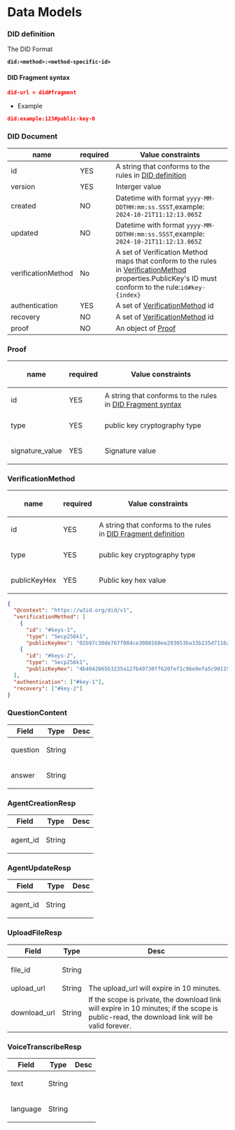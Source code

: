 # Data Models

### DID definition

The DID Format

<pre class="language-SQL"><code class="lang-SQL"><strong>did:&#x3C;method>:&#x3C;method-specific-id>
</strong></code></pre>

#### DID Fragment syntax

```JSON
did-url = did#fragment
```

* Example

```JSON
did:example:123#public-key-0
```

### DID Document

| name                          | required      | Value constraints                                                                                                                                                                                                                                   |
| ----------------------------- | ------------- | --------------------------------------------------------------------------------------------------------------------------------------------------------------------------------------------------------------------------------------------------- |
| id                            | YES           | A string that conforms to the rules in [DID definition](https://z0hqbo7agth.feishu.cn/wiki/KYKqww8ALiuc2skZJCfcaOfmnpd#IZFpdc1y8ovNUxxLVkIckNAJnXf)                                                                                                 |
| version                       | YES           | Interger value                                                                                                                                                                                                                                      |
| created                       | <p>NO<br></p> | Datetime with format `yyyy-MM-DDTHH:mm:ss.SSST`,example: `2024-10-21T11:12:13.065Z`                                                                                                                                                                 |
| updated                       | NO            | Datetime with format `yyyy-MM-DDTHH:mm:ss.SSST`,example: `2024-10-21T11:12:13.065Z`                                                                                                                                                                 |
| <p>verificationMethod<br></p> | <p>No<br></p> | A set of Verification Method maps that conform to the rules in [VerificationMethod](https://z0hqbo7agth.feishu.cn/wiki/KYKqww8ALiuc2skZJCfcaOfmnpd#CujFdDZCXop6VQxGWSsc3Q3jnge) properties.PublicKey's ID must conform to the rule:`id#key-{index}` |
| authentication                | YES           | A set of [VerificationMethod](https://z0hqbo7agth.feishu.cn/wiki/KYKqww8ALiuc2skZJCfcaOfmnpd#CujFdDZCXop6VQxGWSsc3Q3jnge) id                                                                                                                        |
| recovery                      | NO            | A set of [VerificationMethod](https://z0hqbo7agth.feishu.cn/wiki/KYKqww8ALiuc2skZJCfcaOfmnpd#CujFdDZCXop6VQxGWSsc3Q3jnge) id                                                                                                                        |
| proof                         | NO            | An object of [Proof](https://z0hqbo7agth.feishu.cn/wiki/KYKqww8ALiuc2skZJCfcaOfmnpd#K8p1dBaMSogaJ1xmpfLcvWlWn6b)                                                                                                                                    |

### Proof

| name                       | required | Value constraints                                                                                                                                        | <p><br></p> |
| -------------------------- | -------- | -------------------------------------------------------------------------------------------------------------------------------------------------------- | ----------- |
| id                         | YES      | A string that conforms to the rules in [DID Fragment syntax](https://z0hqbo7agth.feishu.cn/wiki/KYKqww8ALiuc2skZJCfcaOfmnpd#BPYddp01hoUi4HxdRn2cfmdknwf) | <p><br></p> |
| <p>type<br></p>            | YES      | <p>public key cryptography type<br></p>                                                                                                                  | <p><br></p> |
| <p>signature_value<br></p> | YES      | Signature value                                                                                                                                          | <p><br></p> |

### VerificationMethod

| name                    | required | Value constraints                                                                                                                                            | <p><br></p> |
| ----------------------- | -------- | ------------------------------------------------------------------------------------------------------------------------------------------------------------ | ----------- |
| id                      | YES      | A string that conforms to the rules in [DID Fragment definition](https://z0hqbo7agth.feishu.cn/wiki/KYKqww8ALiuc2skZJCfcaOfmnpd#BPYddp01hoUi4HxdRn2cfmdknwf) | <p><br></p> |
| <p>type<br></p>         | YES      | public key cryptography type                                                                                                                                 | <p><br></p> |
| <p>publicKeyHex<br></p> | YES      | Public key hex value                                                                                                                                         | <p><br></p> |

```JSON
{
  "@context": "https://w3id.org/did/v1",
  "verificationMethod": [
    {
      "id": "#keys-1",
      "type": "Secp256k1",
      "publicKeyHex": "02b97c30de767f084ce3080168ee293053ba33b235d7116a3263d29f1450936b71"},
    {
      "id": "#keys-2",
      "type": "Secp256k1",
      "publicKeyHex": "4b4042665b3235a12fb49730ff620fef1c96e9efa5c90119abd2e8acfe856053"}
  ],
  "authentication": ["#key-1"],
  "recovery": ["#key-2"]
}
```

### QuestionContent

| Field    | Type   | Desc        |
| -------- | ------ | ----------- |
| question | String | <p><br></p> |
| answer   | String | <p><br></p> |

### AgentCreationResp

| Field     | Type   | Desc        |
| --------- | ------ | ----------- |
| agent\_id | String | <p><br></p> |

### AgentUpdateResp

| Field     | Type   | Desc        |
| --------- | ------ | ----------- |
| agent\_id | String | <p><br></p> |

### UploadFileResp

| Field         | Type   | Desc                                                                                                                                        |
| ------------- | ------ | ------------------------------------------------------------------------------------------------------------------------------------------- |
| file\_id      | String | <p><br></p>                                                                                                                                 |
| upload\_url   | String | The upload\_url will expire in 10 minutes.                                                                                                  |
| download\_url | String | If the scope is private, the download link will expire in 10 minutes; if the scope is public-read, the download link will be valid forever. |

### VoiceTranscribeResp

| Field    | Type   | Desc        |
| -------- | ------ | ----------- |
| text     | String | <p><br></p> |
| language | String | <p><br></p> |

###

